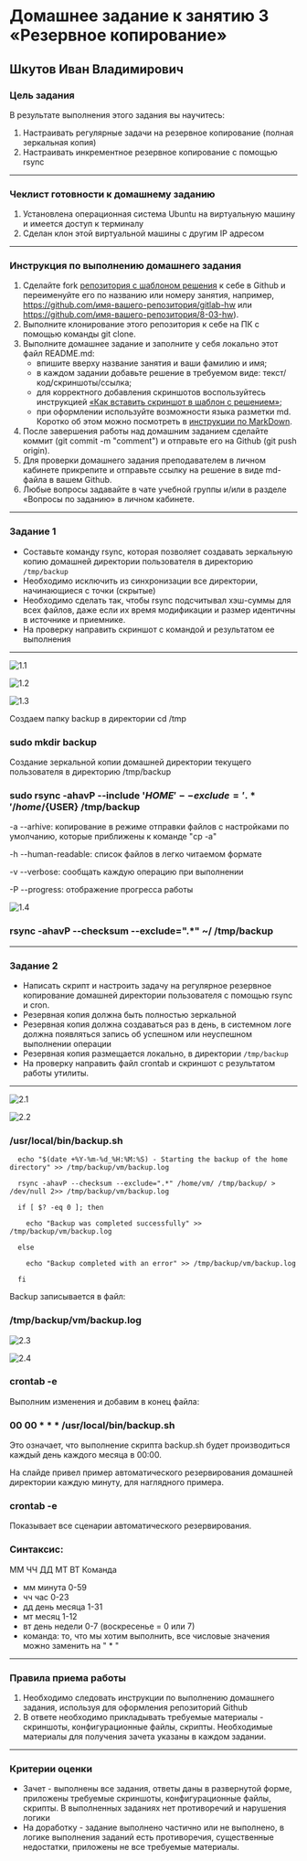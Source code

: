 # Домашнее задание к занятию 3 «Резервное копирование»

## Шкутов Иван Владимирович

### Цель задания
В результате выполнения этого задания вы научитесь:
1. Настраивать регулярные задачи на резервное копирование (полная зеркальная копия)
2. Настраивать инкрементное резервное копирование с помощью rsync

------

### Чеклист готовности к домашнему заданию

1. Установлена операционная система Ubuntu на виртуальную машину и имеется доступ к терминалу
2. Сделан клон этой виртуальной машины с другим IP адресом


------

### Инструкция по выполнению домашнего задания

1. Сделайте fork [репозитория c шаблоном решения](https://github.com/netology-code/sys-pattern-homework) к себе в Github и переименуйте его по названию или номеру занятия, например, https://github.com/имя-вашего-репозитория/gitlab-hw или https://github.com/имя-вашего-репозитория/8-03-hw).
2. Выполните клонирование этого репозитория к себе на ПК с помощью команды git clone.
3. Выполните домашнее задание и заполните у себя локально этот файл README.md:
   - впишите вверху название занятия и ваши фамилию и имя;
   - в каждом задании добавьте решение в требуемом виде: текст/код/скриншоты/ссылка;
   - для корректного добавления скриншотов воспользуйтесь инструкцией [«Как вставить скриншот в шаблон с решением»](https://github.com/netology-code/sys-pattern-homework/blob/main/screen-instruction.md);
   - при оформлении используйте возможности языка разметки md. Коротко об этом можно посмотреть в [инструкции по MarkDown](https://github.com/netology-code/sys-pattern-homework/blob/main/md-instruction.md).
4. После завершения работы над домашним заданием сделайте коммит (git commit -m "comment") и отправьте его на Github (git push origin).
5. Для проверки домашнего задания преподавателем в личном кабинете прикрепите и отправьте ссылку на решение в виде md-файла в вашем Github.
6. Любые вопросы задавайте в чате учебной группы и/или в разделе «Вопросы по заданию» в личном кабинете.



------



### Задание 1
- Составьте команду rsync, которая позволяет создавать зеркальную копию домашней директории пользователя в директорию `/tmp/backup`
- Необходимо исключить из синхронизации все директории, начинающиеся с точки (скрытые)
- Необходимо сделать так, чтобы rsync подсчитывал хэш-суммы для всех файлов, даже если их время модификации и размер идентичны в источнике и приемнике.
- На проверку направить скриншот с командой и результатом ее выполнения
------

![1.1](https://github.com/Ivan-Shkutov/sflt-homeworks-9-03/blob/main/img/1.1.jpg)

![1.2](https://github.com/Ivan-Shkutov/sflt-homeworks-9-03/blob/main/img/1.2.jpg)

![1.3](https://github.com/Ivan-Shkutov/sflt-homeworks-9-03/blob/main/img/1.3.jpg)


Создаем папку backup в директории cd /tmp

### sudo mkdir backup



Создание зеркальной копии домашней директории текущего пользователя в директорию /tmp/backup

### sudo rsync -ahavP --include '${HOME}' --exclude='.*' /home/${USER} /tmp/backup

-а --arhive: копирование в режиме отправки файлов с настройками по умолчанию, которые приближены к команде "cp -a"

-h --human-readable: список файлов в легко читаемом формате 

-v --verbose: сообщать каждую операцию при выполнении

-P --progress: отображение прогресса работы


![1.4](https://github.com/Ivan-Shkutov/sflt-homeworks-9-03/blob/main/img/1.4.jpg)


### rsync -ahavP --checksum --exclude=".*" ~/ /tmp/backup


------
### Задание 2
- Написать скрипт и настроить задачу на регулярное резервное копирование домашней директории пользователя с помощью rsync и cron.
- Резервная копия должна быть полностью зеркальной
- Резервная копия должна создаваться раз в день, в системном логе должна появляться запись об успешном или неуспешном выполнении операции
- Резервная копия размещается локально, в директории `/tmp/backup`
- На проверку направить файл crontab и скриншот с результатом работы утилиты.
------

![2.1](https://github.com/Ivan-Shkutov/sflt-homeworks-9-03/blob/main/img/2.1.jpg)

![2.2](https://github.com/Ivan-Shkutov/sflt-homeworks-9-03/blob/main/img/2.2.jpg)


### /usr/local/bin/backup.sh


      echo "$(date +%Y-%m-%d_%H:%M:%S) - Starting the backup of the home directory" >> /tmp/backup/vm/backup.log

      rsync -ahavP --checksum --exclude=".*" /home/vm/ /tmp/backup/ > /dev/null 2>> /tmp/backup/vm/backup.log

      if [ $? -eq 0 ]; then

        echo "Backup was completed successfully" >> /tmp/backup/vm/backup.log

      else

        echo "Backup completed with an error" >> /tmp/backup/vm/backup.log

      fi



Backup записывается в файл:

### /tmp/backup/vm/backup.log


![2.3](https://github.com/Ivan-Shkutov/sflt-homeworks-9-03/blob/main/img/2.3.jpg)

![2.4](https://github.com/Ivan-Shkutov/sflt-homeworks-9-03/blob/main/img/2.4.jpg)




### crontab -e

Выполним изменения и добавим в конец файла:

### 00 00 * * * /usr/local/bin/backup.sh

Это означает, что выполнение скрипта backup.sh будет производиться каждый день каждого месяца в 00:00.

На слайде привел пример автоматического резервирования домашней директории каждую минуту, для наглядного примера.


### crontab -e

Показывает все сценарии автоматического резервирования.


### Синтаксис: 

 ММ  ЧЧ  ДД  МТ ВТ Команда

-  мм минута 0-59
-  чч час 0-23
-  дд день месяца 1-31
-  мт месяц 1-12
-  вт день недели 0-7 (воскресенье = 0 или 7)
-  команда: то, что мы хотим выполнить, все числовые значения можно заменить на " * "

------

### Правила приема работы

1. Необходимо следовать инструкции по выполнению домашнего задания, используя для оформления репозиторий Github
2. В ответе необходимо прикладывать требуемые материалы - скриншоты, конфигурационные файлы, скрипты. Необходимые материалы для получения зачета указаны в каждом задании.


------

### Критерии оценки

- Зачет - выполнены все задания, ответы даны в развернутой форме, приложены требуемые скриншоты, конфигурационные файлы, скрипты. В выполненных заданиях нет противоречий и нарушения логики
- На доработку - задание выполнено частично или не выполнено, в логике выполнения заданий есть противоречия, существенные недостатки, приложены не все требуемые материалы.




